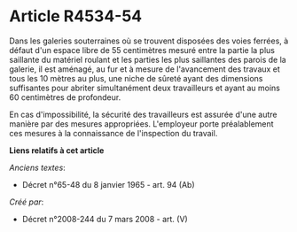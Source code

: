 # Article R4534-54

Dans les galeries souterraines où se trouvent disposées des voies ferrées, à défaut d'un espace libre de 55 centimètres
mesuré entre la partie la plus saillante du matériel roulant et les parties les plus saillantes des parois de la galerie, il
est aménagé, au fur et à mesure de l'avancement des travaux et tous les 10 mètres au plus, une niche de sûreté ayant des
dimensions suffisantes pour abriter simultanément deux travailleurs et ayant au moins 60 centimètres de profondeur.

En cas d'impossibilité, la sécurité des travailleurs est assurée d'une autre manière par des mesures appropriées. L'employeur
porte préalablement ces mesures à la connaissance de l'inspection du travail.

**Liens relatifs à cet article**

_Anciens textes_:

  - Décret n°65-48 du 8 janvier 1965 - art. 94 (Ab)

_Créé par_:

  - Décret n°2008-244 du 7 mars 2008 - art. (V)

